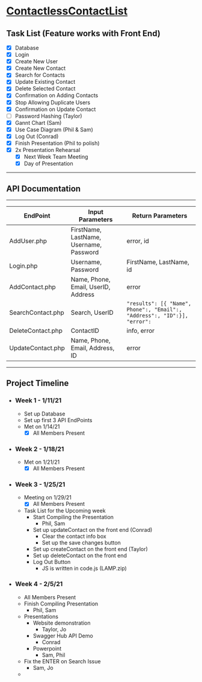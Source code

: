 # [ContactlessContactList](http://contactlesscontactlist.tech/)

## Task List (Feature works with Front End)
- [X] Database
- [X] Login
- [X] Create New User
- [X] Create New Contact
- [x] Search for Contacts
- [X] Update Existing Contact
- [X] Delete Selected Contact 
- [X] Confirmation on Adding Contacts
- [X] Stop Allowing Duplicate Users
- [X] Confirmation on Update Contact
- [ ] Password Hashing (Taylor)
- [X] Gannt Chart (Sam)
- [X] Use Case Diagram (Phil & Sam)
- [X] Log Out (Conrad)
- [X] Finish Presentation (Phil to polish)
- [X] 2x Presentation Rehearsal
  - [X] Next Week Team Meeting
  - [X] Day of Presentation
***
## API Documentation
***

| EndPoint | Input Parameters | Return Parameters
| -------- | ---------------- | --------------
|AddUser.php | FirstName, LastName, Username, Password| error, id
|Login.php | Username, Password | FirstName, LastName, id 
| AddContact.php | Name, Phone, Email, UserID, Address | error
| SearchContact.php | Search, UserID | `"results": [{ "Name", Phone":, "Email":, "Address":, "ID":}], "error":`
| DeleteContact.php | ContactID | info, error
| UpdateContact.php | Name, Phone, Email, Address, ID | error

***
## Project Timeline
- ### Week 1 - 1/11/21
  - Set up Database
  - Set up first 3 API EndPoints
  - Met on 1/14/21 
    - [X] All Members Present
- ### Week 2 - 1/18/21
  - Met on 1/21/21
    - [X] All Members Present
- ### Week 3 - 1/25/21
  - Meeting on 1/29/21
    - [X] All Members Present
  - Task List for the Upcoming week
    - Start Compiling the Presentation
      - Phil, Sam
    -  Set up updateContact on the front end (Conrad)
       -  Clear the contact info box
       -  Set up the save changes button
    -  Set up createContact on the front end (Taylor)
    -  Set up deleteContact on the front end
    -  Log Out Button
       -  JS is written in code.js (LAMP.zip)
- ### Week 4 - 2/5/21
  - All Members Present
  - Finish Compiling Presentation
    - Phil, Sam
  - Presentations
    - Website demonstration
      - Taylor, Jo
    - Swagger Hub API Demo
      - Conrad
    - Powerpoint
      - Sam, Phil
  - Fix the ENTER on Search Issue
    - Sam, Jo
  - 
